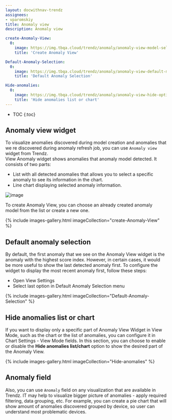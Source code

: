 ```yaml
---
layout: docwithnav-trendz
assignees:
- vparomskiy
title: Anomaly view
description: Anomaly view

create-Anomaly-View:
  0:
    image: https://img.tbqa.cloud/trendz/anomaly/anomaly-view-model-selection-on-create.png
    title: 'Create Anomaly View'

Default-Anomaly-Selection:
  0:
    image: https://img.tbqa.cloud/trendz/anomaly/anomaly-view-default-model.png
    title: 'Default Anomaly Selection'

Hide-anomalies:
  0:
    image: https://img.tbqa.cloud/trendz/anomaly/anomaly-view-hide-options.png
    title: 'Hide anomalies list or chart'
---
```


* TOC
{:toc}

## Anomaly view widget

To visualize anomalies discovered during model creation and anomalies that we re discovered during anomaly refresh job, you can use `Anomaly view` widget from Trendz.  
View Anomaly widget shows anomalies that anomaly model detected. It consists of two parts:

* List with all detected anomalies that allows you to select a specific anomaly to see its information in the chart.
* Line chart displaying selected anomaly information.

![image](https://img.tbqa.cloud/trendz/anomaly/anomaly-view-sampl.png)

To create Anomaly View, you can choose an already created anomaly model from the list or create a new one.

{% include images-gallery.html imageCollection="create-Anomaly-View" %}

## Default anomaly selection
By default, the first anomaly that we see on the Anomaly View widget is the anomaly with the highest score index. 
However, in certain cases, it would be more useful to show the last detected anomaly first. To configure the widget to display the most recent anomaly first, follow these steps:

* Open View Settings
* Select last option in Default Anomaly Selection menu

{% include images-gallery.html imageCollection="Default-Anomaly-Selection" %}

## Hide anomalies list or chart
If you want to display only a specific part of Anomaly View Widget in View Mode, such as the chart or the list of 
anomalies, you can configure it in Chart Settings - View Mode fields. In this section, 
you can choose to enable or disable the **Hide anomalies list/chart** option to show the desired part of the Anomaly View.

{% include images-gallery.html imageCollection="Hide-anomalies" %}

## Anomaly field

Also, you can use `Anomaly` field on any visualization that are available in Trendz. IT may help to visualize bigger picture of anomalies - apply required filtering, data grouping, etc.
For example, you can create a pie chart that will show amount of anomalies discovered grouped by device, so user can understand most problematic devices.